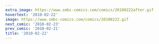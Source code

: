```yaml
---
extra_image: https://www.smbc-comics.com/comics/20100222after.gif
hovertext: '2010-02-22'
image: https://www.smbc-comics.com/comics/20100222.gif
next_comic: '2010-02-23'
prev_comic: '2010-02-21'
title: '2010-02-22'
---
```


